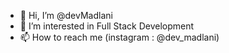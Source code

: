 - 👋 Hi, I’m @devMadlani
- 👀 I’m interested in Full Stack Development
- 📫 How to reach me (instagram : @dev_madlani)

<!---
devMadlani/devMadlani is a ✨ special ✨ repository because its `README.md` (this file) appears on your GitHub profile.
You can click the Preview link to take a look at your changes.
--->
